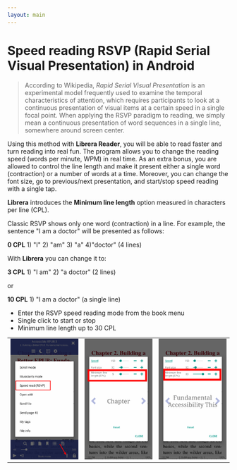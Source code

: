 ```yaml
---
layout: main
---
```



# Speed reading RSVP (Rapid Serial Visual Presentation) in Android

> According to Wikipedia, *Rapid Serial Visual Presentation* is an experimental model frequently used to examine the temporal characteristics of attention, which requires participants to look at a continuous presentation of visual items at a certain speed in a single focal point. When applying the RSVP paradigm to reading, we simply mean a continuous presentation of word sequences in a single line, somewhere around screen center. 

Using this method with __Librera Reader__, you will be able to read faster and turn reading into real fun.
The program allows you to change the reading speed (words per minute, WPM) in real time. As an extra bonus, you are allowed to control the line length and make it present either a single word (contraction) or a number of words at a time.
Moreover, you can change the font size, go to previous/next presentation, and start/stop speed reading with a single tap.

__Librera__ introduces the **Minimum line length** option measured in characters per line (CPL).

Classic  RSVP shows only one word (contraction) in a line. For example, the sentence "I am a doctor" will be presented as follows:

**0 CPL** 1) "I" 2) "am" 3) "a" 4)"doctor" (4 lines)

With __Librera__ you can change it to:

**3 CPL** 1) "I am" 2) "a doctor" (2 lines)

or

**10 CPL** 1) "I am a doctor" (a single line)

* Enter the RSVP speed reading mode from the book menu
* Single click to start or stop
* Minimum line length up to 30 CPL

||||
|-|-|-|
|![](1.png)|![](2.png)|![](3.png)|

